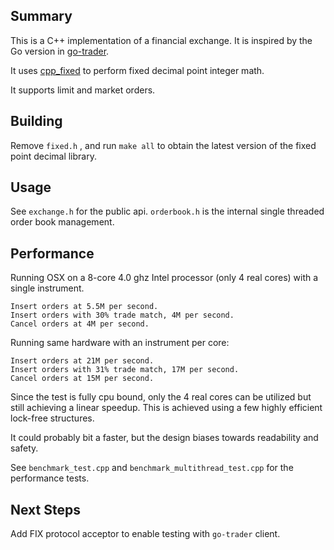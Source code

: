 ## Summary

This is a C++ implementation of a financial exchange. It is inspired by the Go version in [go-trader](https://github.com/robaho/go-trader).

It uses [cpp_fixed](https://github.com/robaho/cpp_fixed) to perform fixed decimal point integer math.

It supports limit and market orders.

## Building

Remove `fixed.h` , and run `make all` to obtain the latest version of the fixed point decimal library.

## Usage

See `exchange.h` for the public api. `orderbook.h` is the internal single threaded order book management.

## Performance

Running OSX on a 8-core 4.0 ghz Intel processor (only 4 real cores) with a single instrument.

```
Insert orders at 5.5M per second.
Insert orders with 30% trade match, 4M per second.
Cancel orders at 4M per second.
```

Running same hardware with an instrument per core:
```
Insert orders at 21M per second.
Insert orders with 31% trade match, 17M per second.
Cancel orders at 15M per second.
```
Since the test is fully cpu bound, only the 4 real cores can be utilized but still achieving a linear speedup. This is achieved using a few highly efficient lock-free structures.

It could probably bit a faster, but the design biases towards readability and safety.

See `benchmark_test.cpp` and `benchmark_multithread_test.cpp` for the performance tests.

## Next Steps

Add FIX protocol acceptor to enable testing with `go-trader` client.
